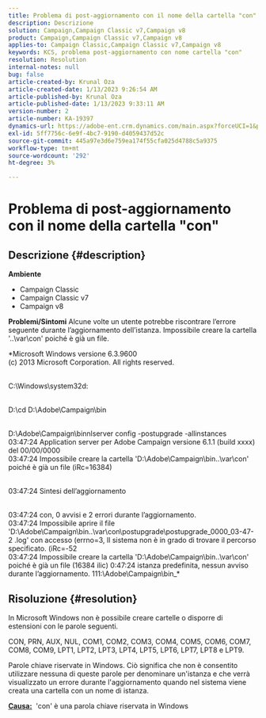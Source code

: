 ```yaml
---
title: Problema di post-aggiornamento con il nome della cartella "con"
description: Descrizione
solution: Campaign,Campaign Classic v7,Campaign v8
product: Campaign,Campaign Classic v7,Campaign v8
applies-to: Campaign Classic,Campaign Classic v7,Campaign v8
keywords: KCS, problema post-aggiornamento con nome cartella "con"
resolution: Resolution
internal-notes: null
bug: false
article-created-by: Krunal Oza
article-created-date: 1/13/2023 9:26:54 AM
article-published-by: Krunal Oza
article-published-date: 1/13/2023 9:33:11 AM
version-number: 2
article-number: KA-19397
dynamics-url: https://adobe-ent.crm.dynamics.com/main.aspx?forceUCI=1&pagetype=entityrecord&etn=knowledgearticle&id=1c1b8969-2493-ed11-aad1-6045bd006793
exl-id: 5ff7756c-6e9f-4bc7-9190-d4059437d52c
source-git-commit: 445a97e3d6e759ea174f55cfa025d4788c5a9375
workflow-type: tm+mt
source-wordcount: '292'
ht-degree: 3%

---
```


# Problema di post-aggiornamento con il nome della cartella &quot;con&quot;

## Descrizione {#description}

<b>Ambiente</b>
- Campaign Classic
- Campaign Classic v7
- Campaign v8



<b>Problemi/Sintomi</b>
Alcune volte un utente potrebbe riscontrare l’errore seguente durante l’aggiornamento dell’istanza. Impossibile creare la cartella &#39;..\var\con&#39; poiché è già un file.

*Microsoft Windows versione 6.3.9600
<br>(c) 2013 Microsoft Corporation. All rights reserved. 

<br>C:\Windows\system32d: 

<br>D:\cd D:\Adobe\Campaign\bin 

<br>D:\Adobe\Campaign\binnlserver config -postupgrade -allinstances
<br>03:47:24 Application server per Adobe Campaign versione 6.1.1 (build xxxx) del 00/00/0000
<br>03:47:24 Impossibile creare la cartella &#39;D:\Adobe\Campaign\bin\..\var\con&#39; poiché è già un file (iRc=16384) 

<br>03:47:24 Sintesi dell’aggiornamento

<br>03:47:24 con, 0 avvisi e 2 errori durante l’aggiornamento.
<br>03:47:24 Impossibile aprire il file &#39;D:\Adobe\Campaign\bin\..\var\con\postupgrade\postupgrade_0000_03-47-2 .log&#39; con accesso (errno=3, Il sistema non è in grado di trovare il percorso specificato. (iRc=-52
<br>03:47:24 Impossibile creare la cartella &#39;D:\Adobe\Campaign\bin\..\var\con&#39; poiché è già un file (16384 ilic) 0:47:24 istanza predefinita, nessun avviso durante l’aggiornamento. 111:\Adobe\Campaign\bin_*

## Risoluzione {#resolution}


In Microsoft Windows non è possibile creare cartelle o disporre di estensioni con le parole seguenti.

CON, PRN, AUX, NUL, COM1, COM2, COM3, COM4, COM5, COM6, COM7, COM8, COM9, LPT1, LPT2, LPT3, LPT4, LPT5, LPT6, LPT7, LPT8 e LPT9.

Parole chiave riservate in Windows. Ciò significa che non è consentito utilizzare nessuna di queste parole per denominare un&#39;istanza e che verrà visualizzato un errore durante l&#39;aggiornamento quando nel sistema viene creata una cartella con un nome di istanza.



<b><u>Causa:</u></b>  &#39;con&#39; è una parola chiave riservata in Windows

